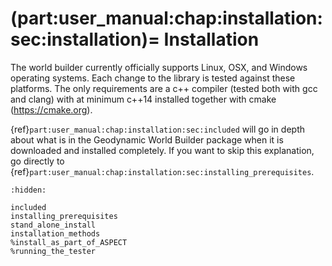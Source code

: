 (part:user_manual:chap:installation:sec:installation)=
Installation
============

The world builder currently officially supports Linux, OSX, and Windows operating systems.
Each change to the library is tested against these platforms.
The only requirements are a c++ compiler (tested both with gcc and clang) with at minimum c++14 installed together with cmake (<https://cmake.org>).

{ref}`part:user_manual:chap:installation:sec:included` will go in depth about what is in the Geodynamic World Builder package when it is downloaded and installed completely.
If you want to skip this explanation, go directly to {ref}`part:user_manual:chap:installation:sec:installing_prerequisites`.


```{toctree}
:hidden:

included
installing_prerequisites
stand_alone_install
installation_methods
%install_as_part_of_ASPECT
%running_the_tester
```
